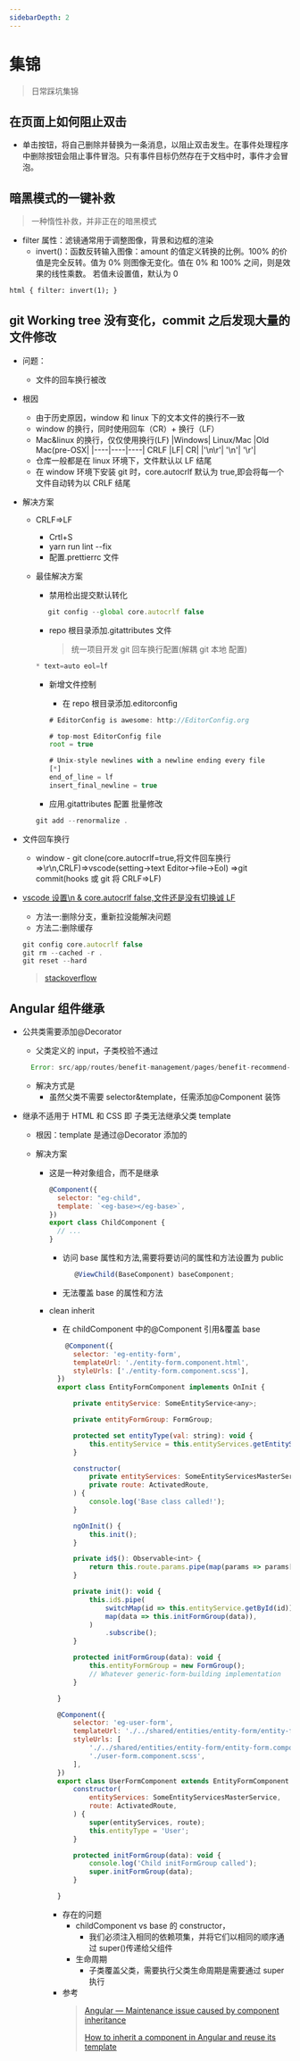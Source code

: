 ```yaml
---
sidebarDepth: 2
---
```


# 集锦

> 日常踩坑集锦

## 在页面上如何阻止双击

- 单击按钮，将自己删除并替换为一条消息，以阻止双击发生。在事件处理程序中删除按钮会阻止事件冒泡。只有事件目标仍然存在于文档中时，事件才会冒泡。

## 暗黑模式的一键补救

> 一种惰性补救，并非正在的暗黑模式

- filter 属性：滤镜通常用于调整图像，背景和边框的渲染
  - invert()：函数反转输入图像：amount 的值定义转换的比例。100% 的价值是完全反转。值为 0% 则图像无变化。值在 0% 和 100% 之间，则是效果的线性乘数。 若值未设置值，默认为 0

```html
html { filter: invert(1); }
```

## git Working tree 没有变化，commit 之后发现大量的文件修改

- 问题：
  - 文件的回车换行被改
- 根因
  - 由于历史原因，window 和 linux 下的文本文件的换行不一致
  - window 的换行，同时使用回车（CR）+ 换行（LF）
  - Mac&linux 的换行，仅仅使用换行(LF)
    |Windows| Linux/Mac |Old Mac(pre-OSX|
    |----|----|----|
    CRLF |LF| CR|
    |'\n\r'| '\n'| '\r'|
  - 仓库一般都是在 linux 环境下，文件默认以 LF 结尾
  - 在 window 环境下安装 git 时，core.autocrlf 默认为 true,即会将每一个文件自动转为以 CRLF 结尾
- 解决方案

  - CRLF=>LF
    - Crtl+S
    - yarn run lint --fix
    - 配置.prettierrc 文件
  - 最佳解决方案

    - 禁用检出提交默认转化

    ```js
       git config --global core.autocrlf false
    ```

    - repo 根目录添加.gitattributes 文件
      > 统一项目开发 git 回车换行配置(解耦 git 本地 配置)

    ```js
    * text=auto eol=lf
    ```

    - 新增文件控制

      - 在 repo 根目录添加.editorconfig

      ```js
      # EditorConfig is awesome: http://EditorConfig.org

      # top-most EditorConfig file
      root = true

      # Unix-style newlines with a newline ending every file
      [*]
      end_of_line = lf
      insert_final_newline = true
      ```

    - 应用.gitattributes 配置 批量修改

    ```js
    git add --renormalize .
    ```

- 文件回车换行

  - window - git clone(core.autocrlf=true,将文件回车换行=>\r\n,CRLF)=>vscode(setting->text Editor->file->Eol) =>git commit(hooks 或 git 将 CRLF=>LF)

- [vscode 设置\n & core.autocrlf false,文件还是没有切换诚 LF](https://stackoverflow.com/questions/49228693/how-to-change-eol-for-all-files-from-clrf-to-lf-in-visual-studio-code)

  - 方法一:删除分支，重新拉没能解决问题
  - 方法二:删除缓存

  ```js
  git config core.autocrlf false
  git rm --cached -r .
  git reset --hard
  ```

  > [stackoverflow](https://stackoverflow.com/questions/2517190/how-do-i-force-git-to-use-lf-instead-of-crlf-under-windows/13154031#13154031)

## Angular 组件继承

- 公共类需要添加@Decorator
  - 父类定义的 input，子类校验不通过
  ```js
    Error: src/app/routes/benefit-management/pages/benefit-recommend-edit/benefit-recommend-edit.component.html:27:13 - error NG8002: Can't bind to 'form' since it isn't a known property of 'app-benefit-company'.
  ```
  - 解决方式是
    - 虽然父类不需要 selector&template，任需添加@Component 装饰
- 继承不适用于 HTML 和 CSS 即 子类无法继承父类 template

  - 根因：template 是通过@Decorator 添加的
  - 解决方案

    - 这是一种对象组合，而不是继承
      ```js
      @Component({
        selector: "eg-child",
        template: `<eg-base></eg-base>`,
      })
      export class ChildComponent {
        // ...
      }
      ```
      - 访问 base 属性和方法,需要将要访问的属性和方法设置为 public
        ```js
           @ViewChild(BaseComponent) baseComponent;
        ```
      - 无法覆盖 base 的属性和方法
    - clean inherit

      - 在 childComponent 中的@Component 引用&覆盖 base

      ```js
          @Component({
            selector: 'eg-entity-form',
            templateUrl: './entity-form.component.html',
            styleUrls: ['./entity-form.component.scss'],
        })
        export class EntityFormComponent implements OnInit {

            private entityService: SomeEntityService<any>;

            private entityFormGroup: FormGroup;

            protected set entityType(val: string): void {
                this.entityService = this.entityServices.getEntityService(val);
            }

            constructor(
                private entityServices: SomeEntityServicesMasterService,
                private route: ActivatedRoute,
            ) {
                console.log('Base class called!');
            }

            ngOnInit() {
                this.init();
            }

            private id$(): Observable<int> {
                return this.route.params.pipe(map(params => params['id']));
            }

            private init(): void {
                this.id$.pipe(
                    switchMap(id => this.entityService.getById(id)),
                    map(data => this.initFormGroup(data)),
                )
                    .subscribe();
            }

            protected initFormGroup(data): void {
                this.entityFormGroup = new FormGroup();
                // Whatever generic-form-building implementation
            }

        }

        @Component({
            selector: 'eg-user-form',
            templateUrl: './../shared/entities/entity-form/entity-form.component.html',
            styleUrls: [
                './../shared/entities/entity-form/entity-form.component.scss',
                './user-form.component.scss',
            ],
        })
        export class UserFormComponent extends EntityFormComponent {
            constructor(
                entityServices: SomeEntityServicesMasterService,
                route: ActivatedRoute,
            ) {
                super(entityServices, route);
                this.entityType = 'User';
            }

            protected initFormGroup(data): void {
                console.log('Child initFormGroup called');
                super.initFormGroup(data);
            }

        }
      ```

      - 存在的问题
        - childComponent vs base 的 constructor，
          - 我们必须注入相同的依赖项集，并将它们以相同的顺序通过 super()传递给父组件
        - 生命周期
          - 子类覆盖父类，需要执行父类生命周期是需要通过 super 执行
      - 参考
        > [Angular — Maintenance issue caused by component inheritance](https://lukeliutingchun.medium.com/angular-maintenance-issue-caused-by-component-inheritance-61fe4af85163)
        >
        > [How to inherit a component in Angular and reuse its template](https://medium.com/acute-angular/how-to-inherit-a-component-in-angular-and-reuse-its-template-88b9cbb4b55)
